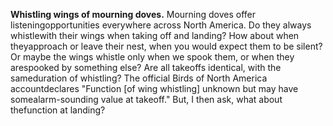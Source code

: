 **Whistling wings of mourning doves.** Mourning doves offer listeningopportunities everywhere across North America. Do they always whistlewith their wings when taking off and landing? How about when theyapproach or leave their nest, when you would expect them to be silent?Or maybe the wings whistle only when we spook them, or when they arespooked by something else? Are all takeoffs identical, with the sameduration of whistling? The official Birds of North America accountdeclares "Function \[of wing whistling\] unknown but may have somealarm-sounding value at takeoff." But, I then ask, what about thefunction at landing?
